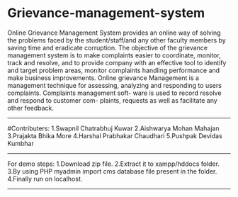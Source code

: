# Grievance-management-system
Online Grievance Management System provides an online way of solving the problems faced by the student/staff/and any other faculty members by saving time and eradicate corruption. The objective of the grievance management system is to make complaints easier to coordinate, monitor, track and resolve, and to provide company with an effective tool to identify and target problem areas, monitor complaints handling performance and make business improvements. Online grievance Management is a management technique for assessing, analyzing and responding to users complaints. Complaints management soft- ware is used to record resolve and respond to customer com- plaints, requests as well as facilitate any other feedback.
***********************************************************************************************************************************************************************************
#Contributers:
1.Swapnil Chatrabhuj Kuwar
2.Aishwarya Mohan Mahajan
3.Prajakta Bhika More
4.Harshal Prabhakar Chaudhari
5.Pushpak Devidas Kumbhar
***********************************************************************************************************************************************************************************
For demo steps:
1.Download zip file.
2.Extract it to xampp/hddocs folder.
3.By using PHP myadmin import cms database  file present in the folder.
4.Finally run on localhost.
*********************************************************************************************************************************************************************************
